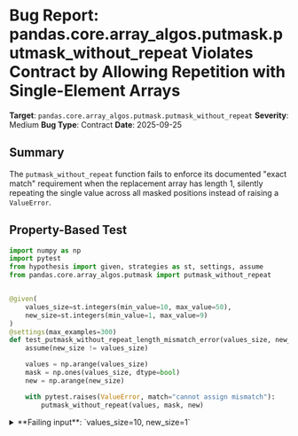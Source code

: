 # Bug Report: pandas.core.array_algos.putmask.putmask_without_repeat Violates Contract by Allowing Repetition with Single-Element Arrays

**Target**: `pandas.core.array_algos.putmask.putmask_without_repeat`
**Severity**: Medium
**Bug Type**: Contract
**Date**: 2025-09-25

## Summary

The `putmask_without_repeat` function fails to enforce its documented "exact match" requirement when the replacement array has length 1, silently repeating the single value across all masked positions instead of raising a `ValueError`.

## Property-Based Test

```python
import numpy as np
import pytest
from hypothesis import given, strategies as st, settings, assume
from pandas.core.array_algos.putmask import putmask_without_repeat


@given(
    values_size=st.integers(min_value=10, max_value=50),
    new_size=st.integers(min_value=1, max_value=9)
)
@settings(max_examples=300)
def test_putmask_without_repeat_length_mismatch_error(values_size, new_size):
    assume(new_size != values_size)

    values = np.arange(values_size)
    mask = np.ones(values_size, dtype=bool)
    new = np.arange(new_size)

    with pytest.raises(ValueError, match="cannot assign mismatch"):
        putmask_without_repeat(values, mask, new)
```

<details>

<summary>
**Failing input**: `values_size=10, new_size=1`
</summary>
```
============================= test session starts ==============================
platform linux -- Python 3.13.2, pytest-8.4.1, pluggy-1.5.0 -- /home/npc/miniconda/bin/python3
cachedir: .pytest_cache
hypothesis profile 'default'
rootdir: /home/npc/pbt/agentic-pbt/worker_/43
plugins: anyio-4.9.0, hypothesis-6.139.1, asyncio-1.2.0, langsmith-0.4.29
asyncio: mode=Mode.STRICT, debug=False, asyncio_default_fixture_loop_scope=None, asyncio_default_test_loop_scope=function
collecting ... collected 1 item

hypo.py::test_putmask_without_repeat_length_mismatch_error FAILED        [100%]

=================================== FAILURES ===================================
______________ test_putmask_without_repeat_length_mismatch_error _______________

    @given(
>       values_size=st.integers(min_value=10, max_value=50),
                   ^^^
        new_size=st.integers(min_value=1, max_value=9)
    )

hypo.py:8:
_ _ _ _ _ _ _ _ _ _ _ _ _ _ _ _ _ _ _ _ _ _ _ _ _ _ _ _ _ _ _ _ _ _ _ _ _ _ _ _

values_size = 10, new_size = 1

    @given(
        values_size=st.integers(min_value=10, max_value=50),
        new_size=st.integers(min_value=1, max_value=9)
    )
    @settings(max_examples=300)
    def test_putmask_without_repeat_length_mismatch_error(values_size, new_size):
        assume(new_size != values_size)

        values = np.arange(values_size)
        mask = np.ones(values_size, dtype=bool)
        new = np.arange(new_size)

>       with pytest.raises(ValueError, match="cannot assign mismatch"):
             ^^^^^^^^^^^^^^^^^^^^^^^^^^^^^^^^^^^^^^^^^^^^^^^^^^^^^^^^^
E       Failed: DID NOT RAISE <class 'ValueError'>
E       Falsifying example: test_putmask_without_repeat_length_mismatch_error(
E           values_size=10,  # or any other generated value
E           new_size=1,
E       )
E       Explanation:
E           These lines were always and only run by failing examples:
E               /home/npc/miniconda/lib/python3.13/site-packages/pandas/core/array_algos/putmask.py:94

hypo.py:19: Failed
=========================== short test summary info ============================
FAILED hypo.py::test_putmask_without_repeat_length_mismatch_error - Failed: D...
============================== 1 failed in 0.47s ===============================
```
</details>

## Reproducing the Bug

```python
import numpy as np
from pandas.core.array_algos.putmask import putmask_without_repeat

# Create test data
values = np.arange(10)
mask = np.ones(10, dtype=bool)
new = np.array([999])

print("Before putmask_without_repeat:")
print(f"  values: {values}")
print(f"  mask: {mask}")
print(f"  new: {new}")
print(f"  Length of values: {len(values)}")
print(f"  Number of True values in mask: {mask.sum()}")
print(f"  Length of new: {len(new)}")

# This should raise ValueError according to documentation
# but it doesn't when new has length 1
putmask_without_repeat(values, mask, new)

print("\nAfter putmask_without_repeat:")
print(f"  values: {values}")
print("\nExpected: ValueError('cannot assign mismatch length to masked array')")
print("Actual: No error raised, single value repeated across all positions")
```

<details>

<summary>
Output shows value 999 repeated 10 times instead of raising ValueError
</summary>
```
Before putmask_without_repeat:
  values: [0 1 2 3 4 5 6 7 8 9]
  mask: [ True  True  True  True  True  True  True  True  True  True]
  new: [999]
  Length of values: 10
  Number of True values in mask: 10
  Length of new: 1

After putmask_without_repeat:
  values: [999 999 999 999 999 999 999 999 999 999]

Expected: ValueError('cannot assign mismatch length to masked array')
Actual: No error raised, single value repeated across all positions
```
</details>

## Why This Is A Bug

The function's docstring at lines 65-67 explicitly states: "np.putmask will truncate or repeat if `new` is a listlike with len(new) != len(values). We require an exact match." This establishes a clear contract that the function should NOT allow repetition when there's a length mismatch between the replacement values and the number of masked positions.

However, the implementation contains a problematic condition at line 93:
```python
elif mask.shape[-1] == shape[-1] or shape[-1] == 1:
    np.putmask(values, mask, new)
```

When `shape[-1] == 1` (i.e., when `new` is a single-element array), the function bypasses the exact match check and calls `np.putmask` directly. Since `np.putmask` by design repeats values when the replacement array is shorter than needed, this results in the single value being repeated across all 10 masked positions. This directly contradicts the function's documented purpose of preventing repetition.

The function correctly validates the length match when `nlocs == shape[-1]` (line 84) and raises an error for other mismatches (line 96), but the special case for single-element arrays creates an inconsistency that violates the documented contract.

## Relevant Context

- **Function location**: `/home/npc/pbt/agentic-pbt/envs/pandas_env/lib/python3.13/site-packages/pandas/core/array_algos/putmask.py` (lines 62-98)
- **Internal function**: This is not part of the public pandas API but is used internally by `pandas.core.internals.blocks`
- **Key variables in the bug**:
  - `nlocs` = number of True values in mask (10 in our example)
  - `shape[-1]` = length of the `new` array (1 in our example)
  - The condition `shape[-1] == 1` at line 93 allows the bypass
- **Comment at lines 86-90**: Misleadingly claims `np.place` doesn't repeat values (it does), but this doesn't affect the documented contract
- **The function name itself** (`putmask_WITHOUT_REPEAT`) emphasizes that repetition should not occur

## Proposed Fix

Remove the special case for single-element arrays from the condition at line 93 to ensure all length mismatches are properly validated:

```diff
--- a/pandas/core/array_algos/putmask.py
+++ b/pandas/core/array_algos/putmask.py
@@ -90,7 +90,7 @@ def putmask_without_repeat(
             np.place(values, mask, new)
             # i.e. values[mask] = new
-        elif mask.shape[-1] == shape[-1] or shape[-1] == 1:
+        elif mask.shape[-1] == shape[-1]:
             np.putmask(values, mask, new)
         else:
             raise ValueError("cannot assign mismatch length to masked array")
```